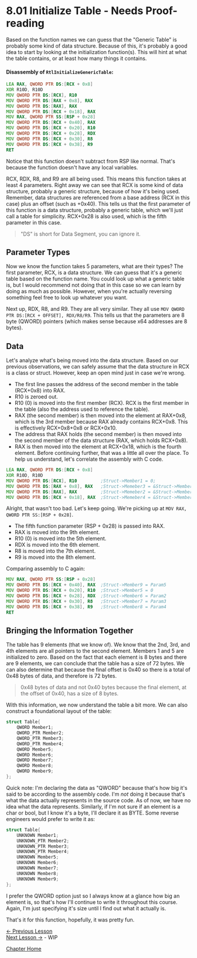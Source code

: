 # 8.01 Initialize Table - **Needs Proof-reading**
Based on the function names we can guess that the "Generic Table" is probably some kind of data structure. Because of this, it's probably a good idea to start by looking at the initialization function(s). This will hint at what the table contains, or at least how many things it contains.

#### Disassembly of `RtlInitializeGenericTable`:
```asm
LEA RAX, QWORD PTR DS:[RCX + 0x8]
XOR R10D, R10D
MOV QWORD PTR DS:[RCX], R10
MOV QWORD PTR DS:[RAX + 0x8], RAX
MOV QWORD PTR DS:[RAX], RAX
MOV QWORD PTR DS:[RCX + 0x18], RAX
MOV RAX, QWORD PTR SS:[RSP + 0x28]
MOV QWORD PTR DS:[RCX + 0x40], RAX
MOV QWORD PTR DS:[RCX + 0x20], R10
MOV QWORD PTR DS:[RCX + 0x28], RDX
MOV QWORD PTR DS:[RCX + 0x30], R8
MOV QWORD PTR DS:[RCX + 0x38], R9
RET 
```

Notice that this function doesn't subtract from RSP like normal. That's because the function doesn't have any local variables.

RCX, RDX, R8, and R9 are all being used. This means this function takes at least 4 parameters.
Right away we can see that RCX is some kind of data structure, probably a generic structure, because of how it's being used. Remember, data structures are referenced from a base address (RCX in this case) plus an offset (such as +0x40). This tells us that the first parameter of this function is a data structure, probably a generic table, which we'll just call a table for simplicity. RCX+0x28 is also used, which is the fifth parameter in this case.

>"DS" is short for Data Segment, you can ignore it.

## Parameter Types
Now we know the function takes 5 parameters, what are their types? The first parameter, RCX, is a data structure. We can guess that it's a generic table based on the function name. You could look up what a generic table is, but I would recommend not doing that in this case so we can learn by doing as much as possible. However, when you're actually reversing something feel free to look up whatever you want. 

Next up, RDX, R8, and R9. They are all very similar. They all use `MOV QWORD PTR DS:[RCX + OFFSET], RDX/R8/R9`. This tells us that the parameters are 8 byte (QWORD) pointers (which makes sense because x64 addresses are 8 bytes). 

## Data
Let's analyze what's being moved into the data structure. Based on our previous observations, we can safely assume that the data structure in RCX is a class or struct. However, keep an open mind just in case we're wrong.
* The first line passes the address of the second member in the table (RCX+0x8) into RAX.
* R10 is zeroed out.
* R10 (0) is moved into the first member (RCX). RCX is the first member in the table (also the address used to reference the table).
* RAX (the second member) is then moved into the element at RAX+0x8, which is the 3rd member because RAX already contains RCX+0x8. This is effectively RCX+0x8+0x8 or RCX+0x10. 
* The address that RAX holds (the second member) is then moved into the second member of the data structure (RAX, which holds RCX+0x8).
* RAX is then moved into the element at RCX+0x18, which is the fourth element.
Before continuing further, that was a little all over the place. To help us understand, let's correlate the assembly with C code.

```asm
LEA RAX, QWORD PTR DS:[RCX + 0x8]
XOR R10D, R10D
MOV QWORD PTR DS:[RCX], R10         ;Struct->Member1 = 0;
MOV QWORD PTR DS:[RAX + 0x8], RAX   ;Struct->Memeber3 = &Struct->Member2;
MOV QWORD PTR DS:[RAX], RAX         ;Struct->Memeber2 = &Struct->Member2;
MOV QWORD PTR DS:[RCX + 0x18], RAX  ;Struct->Memeber4 = &Struct->Member2;
```

Alright, that wasn't too bad. Let's keep going. We're picking up at `MOV RAX, QWORD PTR SS:[RSP + 0x28]`.
* The fifth function parameter (RSP + 0x28) is passed into RAX.
* RAX is moved into the 9th element.
* R10 (0) is moved into the 5th element.
* RDX is moved into the 6th element.
* R8 is moved into the 7th element.
* R9 is moved into the 8th element.

Comparing assembly to C again:
```asm
MOV RAX, QWORD PTR SS:[RSP + 0x28]
MOV QWORD PTR DS:[RCX + 0x40], RAX  ;Struct->Member9 = Param5
MOV QWORD PTR DS:[RCX + 0x20], R10  ;Struct->Member5 = 0
MOV QWORD PTR DS:[RCX + 0x28], RDX  ;Struct->Member6 = Param2
MOV QWORD PTR DS:[RCX + 0x30], R8   ;Struct->Member7 = Param3
MOV QWORD PTR DS:[RCX + 0x38], R9   ;Struct->Member8 = Param4
RET 
```

## Bringing the Information Together
The table has 9 elements (that we know of). We know that the 2nd, 3rd, and 4th elements are all pointers to the second element. Members 1 and 5 are initialized to zero. Based on the fact that each element is 8 bytes and there are 9 elements, we can conclude that the table has a size of 72 bytes. We can also determine that because the final offset is 0x40 so there is a total of 0x48 bytes of data, and therefore is 72 bytes.

>0x48 bytes of data and not 0x40 bytes because the final element, at the offset of 0x40, has a size of 8 bytes.

With this information, we now understand the table a bit more. We can also construct a foundational layout of the table:

```c
struct Table{
    QWORD Member1;
    QWORD_PTR Member2;
    QWORD_PTR Member3;
    QWORD_PTR Member4;
    QWORD Member5;
    QWORD Member6;
    QWORD Member7;
    QWORD Member8;
    QWORD Member9;    
};
```

Quick note: I'm declaring the data as "QWORD" because that's how big it's said to be according to the assembly code. I'm *not* doing it because that's what the data actually represents in the source code. As of now, we have no idea what the data represents. Similarly, if I'm not sure if an element is a char or bool, but I know it's a byte, I'll declare it as BYTE. Some reverse engineers would prefer to write it as:

```c
struct Table{
    UNKNOWN Member1;
    UNKNOWN_PTR Member2;
    UNKNOWN_PTR Member3;
    UNKNOWN_PTR Member4;
    UNKNOWN Member5;
    UNKNOWN Member6;
    UNKNOWN Member7;
    UNKNOWN Member8;
    UNKNOWN Member9;    
};
```

I prefer the QWORD option just so I always know at a glance how big an element is, so that's how I'll continue to write it throughout this course. Again, I'm just specifying it's size until I find out what it actually is.

That's it for this function, hopefully, it was pretty fun.

[<- Previous Lesson](8.00%20GenericTable.md)  
[Next Lesson ->]() - WIP  

[Chapter Home](8.00%20GenericTable.md)  
